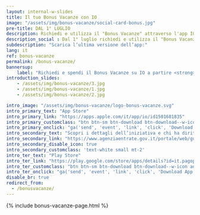 ```yaml
---
layout: internal-w-slides
title: Il tuo Bonus Vacanze con IO
image: "/assets/img/bonus-vacanze/social-card-bonus.jpg"
pre-title: DAL 1° LUGLIO
description: Richiedi e utilizza il "Bonus Vacanze" attraverso l'app IO in modo semplice e sicuro
description_social : Dal 1° luglio richiedi e utilizza il "Bonus Vacanze" attraverso l'app IO in modo semplice e sicuro
subdescription: "Scarica l’ultima versione dell’app:"
lang: it
ref: bonus-vacanze
permalink: /bonus-vacanze/
bannersup:
    label: "Richiedi e spendi il Bonus Vacanze su IO a partire <strong>dal 1°luglio e fino al 31 dicembre 2020</strong>"
introduction_slides:
    - /assets/img/bonus-vacanze/3.jpg
    - /assets/img/bonus-vacanze/1.jpg
    - /assets/img/bonus-vacanze/2.jpg

intro_image: "/assets/img/bonus-vacanze/logo-bonus-vacanze.svg"
intro_primary_text: "App Store"
intro_primary_link: "https://apps.apple.com/it/app/io/id1501681835"
intro_primary_customclass: "btn btn-sm btn-download btn-download--w-icon ios text-uppercase px-3 px-md-5 mr-2"
intro_primary_onclick: "ga('send', 'event', 'link', 'click', 'Download App', 1)"
intro_secondary_text: "Scopri i dettagli dell’iniziativa e chi ha diritto al bonus"
intro_secondary_link: "https://www.agenziaentrate.gov.it/portale/web/guest/bonus-vacanze1"
intro_secondary_disable_icon: true
intro_secondary_customclass: 'text-white small mt-2'
intro_ter_text: "Play Store"
intro_ter_link: "https://play.google.com/store/apps/details?id=it.pagopa.io.app"
intro_ter_customclass: "btn btn-sm btn-download btn-download--w-icon android text-uppercase px-3 px-md-5 "
intro_ter_onclick: "ga('send', 'event', 'link', 'click', 'Download App', 2)"
disable_br: true
redirect_from:
  - /bonusvacanze/
---
```


{% include bonus-vacanze-page.html %}
